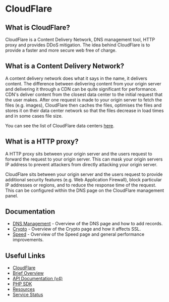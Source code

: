 # CloudFlare 

## What is CloudFlare?

CloudFlare is a Content Delivery Network, DNS management tool, HTTP proxy and provides DDoS mitigation. The idea behind CloudFlare 
is to provide a faster and more secure web free of charge.

## What is a Content Delivery Network?

A content delivery network does what it says in the name, it delivers content. The difference between delivering content from your 
origin server and delivering it through a CDN can be quite significant for performance. CDN's deliver content from the closest data center
to the initial request that the user makes. After one request is made to your origin server to fetch the files (e.g. images), CloudFlare 
then caches the files, optimises the files and stores it on their data center network so that the files decrease in load times and 
in some cases file size.

You can see the list of CloudFlare data centers [here](https://www.cloudflare.com/network).

## What is a HTTP proxy?

A HTTP proxy sits between your origin server and the users request to forward the request to your origin server. This can mask your 
origin servers IP address to prevent attackers from directly attacking your origin server. 

CloudFlare sits between your origin server and the users request to provide additional security features (e.g. Web Application Firewall),
block particular IP addresses or regions, and to reduce the response time of the request. This can be configured within the DNS page 
on the CloudFlare management panel. 

## Documentation

* [DNS Management](cloudflare/dns-management.md) - Overview of the DNS page and how to add records.
* [Crypto](cloudflare/crypto.md) - Overview of the Crypto page and how it affects SSL.
* [Speed](cloudflare/speed.md) - Overview of the Speed page and general performance improvements.

## Useful Links

* [CloudFlare](https://www.cloudflare.com)
* [Brief Overview](https://youtu.be/T47T_mG7YbU)
* [API Documentation (v4)](https://api.cloudflare.com)
* [PHP SDK](https://github.com/cloudflare/cloudflare-php)
* [Resources](https://www.cloudflare.com/resources)
* [Service Status](https://www.cloudflarestatus.com/)